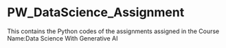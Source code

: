 # PW_DataScience_Assignment
This contains the Python codes of the assignments assigned in the Course Name:Data Science With Generative AI
